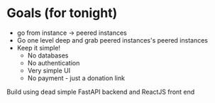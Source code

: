 # Goals (for tonight)
- go from instance -> peered instances
- Go one level deep and grab peered instances's peered instances
- Keep it simple!
    - No databases
    - No authentication
    - Very simple UI
    - No payment - just a donation link

Build using dead simple FastAPI backend and ReactJS front end
